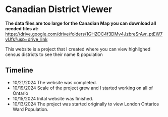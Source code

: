 # Canadian District Viewer

**The data files are too large for the Canadian Map you can download all needed files at:**
https://drive.google.com/drive/folders/1GHZOC4f3DMv4JzbreSrAvr_ptEW7vUfs?usp=drive_link 


This website is a project that I created where you can view highlighed census districts to see their name & population

## Timeline

- 10/21/2024 The website was completed.
- 10/19/2024 Scale of the project grew and I started working on all of Ontario
- 10/15/2024 Inital website was finished.
- 10/13/2024 The project was started originally to view London Ontarios Ward Population.

